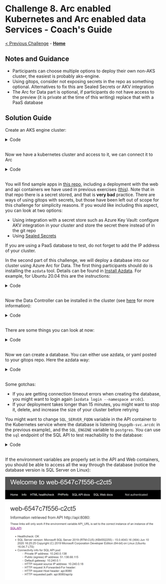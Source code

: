 # Challenge 8. Arc enabled Kubernetes and Arc enabled data Services - Coach's Guide

[< Previous Challenge](./07-aks_mesh.md) - **[Home](./README.md)**

## Notes and Guidance

* Participants can choose multiple options to deploy their own non-AKS cluster, the easiest is probably aks-engine.
* Using gitops, consider not exposing secrets in the repo as something optional. Alternatives to fix this are Sealed Secrets or AKV integration
* The Arc for Data part is optional, if participants do not have access to the preview (it is private at the time of this writing) replace that with a PaaS database

## Solution Guide

Create an AKS engine cluster:

<details><summary>Code</summary>

```bash
# Variables
rg=aksengine
location=westeurope
az group create -n $rg -l $location

# Option 1: Create Service Principal (First time)
purpose=aksengine
sp_name=$purpose
sp_output=$(az ad sp create-for-rbac --name $sp_name --skip-assignment 2>/dev/null)
sp_app_id=$(echo $sp_output | jq -r '.appId')
sp_app_secret=$(echo $sp_output | jq -r '.password')
# Optionally store the created app ID and secret in an AKV
keyvault_name=<your_akv>
keyvault_appid_secret_name=$purpose-sp-appid
keyvault_password_secret_name=$purpose-sp-secret
az keyvault secret set --vault-name $keyvault_name -n $keyvault_appid_secret_name --value $sp_app_id
az keyvault secret set --vault-name $keyvault_name -n $keyvault_password_secret_name --value $sp_app_secret

# Option 2: Retrieve Service Principal form AKV (After first time)
purpose=aksengine
keyvault_name=<your_akv>
keyvault_appid_secret_name=$purpose-sp-appid
keyvault_password_secret_name=$purpose-sp-secret
sp_app_id=$(az keyvault secret show --vault-name $keyvault_name -n $keyvault_appid_secret_name --query 'value' -o tsv)
sp_app_secret=$(az keyvault secret show --vault-name $keyvault_name -n $keyvault_password_secret_name --query 'value' -o tsv)

# Grant access to the SP to the new RG
scope=$(az group show -n $rg --query id -o tsv)
assignee=$(az ad sp show --id $sp_app_id --query objectId -o tsv)
az role assignment create --scope $scope --role Contributor --assignee $assignee

# Retrieve example JSON file describing a basic cluster
url=https://raw.githubusercontent.com/Azure/aks-engine/master/examples/kubernetes.json
aksengine_cluster_file="./aksengine_cluster.json" 
wget $url -O $aksengine_cluster_file
# You can modify the kubernetes.json file, for example with smaller VM sizes such as Standard_B2ms

# Optionally we can create a cluster file from scratch:
aksengine_vm_size=Standard_B2ms
cat <<EOF > $aksengine_cluster_file
{
  "apiVersion": "vlabs",
  "properties": {
    "orchestratorProfile": {
      "orchestratorType": "Kubernetes"
    },
    "masterProfile": {
      "count": 1,
      "dnsPrefix": "",
      "vmSize": "$aksengine_vm_size"
    },
    "agentPoolProfiles": [
      {
        "name": "agentpool1",
        "count": 3,
        "vmSize": "$aksengine_vm_size"
      }
    ],
    "linuxProfile": {
      "adminUsername": "azureuser",
      "ssh": {
        "publicKeys": [
          {
            "keyData": ""
          }
        ]
      }
    },
    "servicePrincipalProfile": {
      "clientId": "",
      "secret": ""
    }
  }
}
EOF

# Create AKS-engine cluster
# You might need to install aks-engine from https://github.com/Azure/aks-engine/blob/master/docs/tutorials/quickstart.md
subscription=$(az account show --query id -o tsv)
domain=abc$RANDOM
rm -rf _output   # The output directory cannot exist
aks-engine deploy --subscription-id $subscription \
    --dns-prefix $domain \
    --resource-group $rg \
    --location $location \
    --api-model $aksengine_cluster_file \
    --client-id $sp_app_id \
    --client-secret $sp_app_secret \
    --set servicePrincipalProfile.clientId=$sp_app_id \
    --set servicePrincipalProfile.secret="$sp_app_secret"

# There are different ways to access the cluster
# Exporting the KUBECONFIG variable is required by the command "az k8sconfiguration create"
export KUBECONFIG="./_output/$domain/kubeconfig/kubeconfig.$location.json" 
kubectl get node
# The alias is a little dirty trick for lazy persons like me
# alias ke="kubectl --kubeconfig ./_output/$domain/kubeconfig/kubeconfig.$location.json" 
```
</details>
<br>

Now we have a kubernetes cluster and access to it, we can connect it to Arc

<details><summary>Code</summary>

```shell
# Now we can create the ARC resource
arc_rg=k8sarc
az group create -n $arc_rg -l $location
arcname=myaksengine
az connectedk8s connect --name $arcname -g $arc_rg

# Create a cluster-level operator
repo_url="https://github.com/erjosito/arc-k8s-test/" # Use your own repo here
cfg_name=gitops-config
namespace=$cfg_name
az k8sconfiguration create \
    --name $cfg_name \
    --cluster-name $arcname --resource-group $arc_rg \
    --operator-instance-name $cfg_name \
    --operator-namespace $namespace \
    --repository-url $repo_url \
    --scope cluster \
    --cluster-type connectedClusters
# cluster-type can be either "connectedClusters" (for ARC clusters) or "managedClusters" (for AKS)

# Diagnostics
az k8sconfiguration show -n $cfg_name -c $arcname -g $arc_rg --cluster-type connectedClusters
kubectl -n $namespace get deploy -o wide

# Optional: update operator to enable helm or change the repo URL
az k8sconfiguration update -n $cfg_name -c $arcname -g $arc_rg --cluster-type connectedClusters --enable-helm-operator
az k8sconfiguration update -n $cfg_name -c $arcname -g $arc_rg --cluster-type connectedClusters -u $repo_url

# Optional: delete configuration
az k8sconfiguration delete -n $cfg_name -c $arcname -g $arc_rg --cluster-type connectedClusters
```

</details>
<br>

You will find sample apps in [this repo](https://github.com/erjosito/arc-k8s-test/), including a deployment with the web and api containers we have used in previous exercises ([this](https://github.com/erjosito/arc-k8s-test/blob/master/sqlapi/fullapp.yaml)). Note that in that repo there is a secret stored, and that is **very bad** practice. There are ways of using gitops with secrets, but those have been left out of scope for this challenge for simplicity reasons. If you would like including this aspect, you can look at two options:

* Using integration with a secret store such as Azure Key Vault: configure AKV integration in your cluster and store the secret there instead of in the git repo
* Using [Sealed Secrets](https://www.weave.works/blog/storing-secure-sealed-secrets-using-gitops)

If you are using a PaaS database to test, do not forget to add the IP address of your cluster.

In the second part of this challenge, we will deploy a database into our cluster using Azure Arc for Data. The first thing participants should do is installing the `azdata` tool. Details can be found in [Install Azdata](https://docs.microsoft.com/sql/azdata/install/deploy-install-azdata). For example, for Ubuntu 20.04 this are the instructions:

<details><summary>Code</summary>

```shell
# Install azdata
apt-get update
apt-get install -y curl apt-transport-https unixodbc libkrb5-dev libssl1.1
curl -SL https://private-repo.microsoft.com/python/azure-arc-data/private-preview-aug-2020-new/ubuntu-focal/azdata-cli_20.1.1-1~focal_all.deb -o azdata-cli_20.1.1-1~focal_all.deb
dpkg -i azdata-cli_20.1.1-1~focal_all.deb
apt-get -f install
```

</details>
<br>

Now the Data Controller can be installed in the cluster (see [here](https://docs.microsoft.com/azure/azure-arc/data/create-data-controller-using-azdata) for more information):

<details><summary>Code</summary>

```shell
# Create ARC data controller in the cluster
password=Microsoft123! # Using the same password as in other challenges
export AZDATA_USERNAME=jose
export AZDATA_PASSWORD=$password
export ACCEPT_EULA=yes
export REGISTRY_USERNAME="22cda7bb-2eb1-419e-a742-8710c313fe79"  # Fix MCR username
export REGISTRY_PASSWORD="cb892016-5c33-4135-acbf-7b15bc8cb0f7"  # Fix MCR password
subscription_id=$(az account show --query id -o tsv)
azdata arc dc create --profile-name azure-arc-aks-premium-storage \
                     --namespace arcdc --name arcdc \
                     --subscription $subscription_id \
                     --resource-group $arc_rg --location $location \
                     --connectivity-mode indirect
# Login
azdata login --namespace arcdc
```

</details>
<br>

There are some things you can look at now:

<details><summary>Code</summary>

```shell
# Verifying DC deployment
azdata arc dc status show
azdata arc dc endpoint list -o table  # Notice the Grafana and Kibana endpoints
kubectl -n arcdc get statefulset
kubectl -n arcdc get svc
kubectl -n arcdc get ds
# Verify the available storage classes (we will use managed-premium for the DB)
kubectl get sc
# Verify the created CRDs
kubectl get crd
```

</details>
<br>

Now we can create a database. You can either use azdata, or yaml posted to your gitops repo. Here the azdata way:

<details><summary>Code</summary>

```shell
# Deploy Azure Database for Postgres (will take around 30-40 minutes)
arc_db_name=mypgdb
azdata arc postgres server create -n $arc_db_name --workers 1 --storage-class-data managed-premium --storage-class-logs managed-premium
# Option with Azure Files instead of Managed Disks:
# azdata arc postgres server create -n $arc_db_name --workers 1 --storage-class-data azurefile --storage-class-logs azurefile
# Option with an Azure SQL MI instead of Postgres
# azdata arc sql mi create -n $arc_db_name --storage-class-data managed-premium --storage-class-logs managed-premium
# Verify
azdata arc postgres server list
azdata arc postgres server show -n $arc_db_name
azdata arc postgres server endpoint list -n $arc_db_name
kubectl -n arcdc get postgresql-12s.arcdata.microsoft.com
kubectl -n arcdc get postgresql-12s.arcdata.microsoft.com/$arc_db_name -o yaml
kubectl -n arcdc get svc
# Danger zone
# azdata arc postgres server delete -n $arc_db_name
```

</details>
<br>

Some gotchas:

* If you are getting connection timeout errors when creating the database, you might want to login again (`azdata login --namespace arcdc`).
* If your deployment takes longer than 15 minutes, you might want to stop it, delete, and increase the size of your cluster before retrying

You might want to change `SQL_SERVER_FQDN` variable in the API container to the Kubernetes service where the database is listening (`mypgdb-svc.arcdc` in the previous example), and the `SQL_ENGINE` variable to `postgres`. You can use the `sql` endpoint of the SQL API to test reachability to the database:


<details><summary>Code</summary>

```shell
# Get public IP of SQL API service
api_svc_ip=$(kubectl get svc/api -n sqlapi -o json | jq -rc '.status.loadBalancer.ingress[0].ip' 2>/dev/null)
# Check environment variables of SQL API container (focus on SQL_xxxx variables)
curl -s "http://$api_svc_ip:8080/api/printenv"
# Check correct resolution for the database FQDN (using the service name)
curl -s "http://$api_svc_ip:8080/api/dns?fqdn=$arc_db_name-svc.arcdc"
# Check access to the database, overriding the required environment variables for the SQL API
# For example, for a SQL MI database overriding all parameters but the password
curl http://$api_svc_ip:8080/api/sql\?SQL_SERVER_FQDN\=$arc_db_name-svc.arcdc\&SQL_ENGINE\=sqlserver\&SQL_SERVER_USERNAME\=sa
```

</details>
<br>

If the environment variables are properly set in the API and Web containers, you should be able to access all the way through the database (notice the database version is SQL Server on Linux):

![](images/arcdata.png)